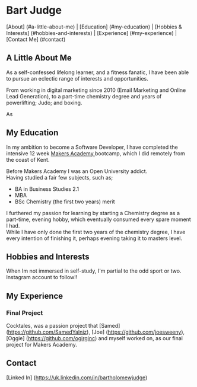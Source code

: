 # Bart Judge
[About] (#a-little-about-me) | [Education] (#my-education) | [Hobbies & Interests] (#hobbies-and-interests) | [Experience] (#my-experience) | [Contact Me] (#contact)

## A Little About Me
 As a self-confessed lifelong learner, and a fitness fanatic, I have been able to pursue an eclectic range of interests and opportunities.

 From working in digital marketing since 2010 (Email Marketing and Online Lead Generation), to a part-time chemistry degree and years of powerlifting; Judo; and boxing.  

 As

## My Education

In my ambition to become a Software Developer, I have completed the intensive 12 week <a href="http://www.makersacademy.com/" target="_blank"> Makers Academy </a> bootcamp, which I did remotely from the coast of Kent.

Before Makers Academy I was an Open University addict. <br>
Having studied a fair few subjects, such as; <br>
  - BA in Business Studies 2.1
  - MBA
  - BSc Chemistry (the first two years) merit

 I furthered my passion for learning by starting a Chemistry degree as a part-time, evening hobby, which eventually consumed every spare moment I had. <br>
 While I have only done the first two years of the chemistry degree, I have every intention of finishing it, perhaps evening taking it to masters level. <br>



## Hobbies and Interests
 When Im not immersed in self-study, I'm partial to the odd sport or two.
Instagram account to follow!!

## My Experience

### Final Project

Cocktales, was a passion project that [Samed] (https://github.com/SamedYalniz), [Joe] (https://github.com/joesweeny), [Oggie] (https://github.com/ogirginc) and myself worked on, as our final project for Makers Academy.

## Contact
[Linked In] (https://uk.linkedin.com/in/bartholomewjudge)
